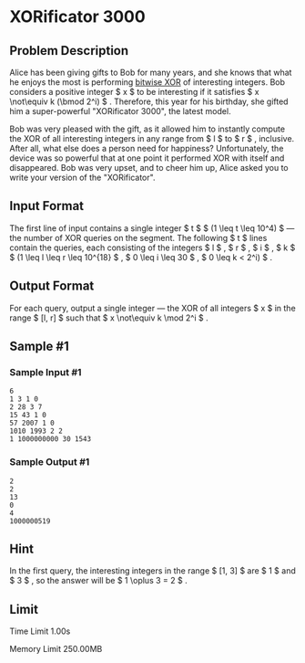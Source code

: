 # XORificator 3000

## Problem Description

Alice has been giving gifts to Bob for many years, and she knows that what he enjoys the most is performing [bitwise XOR](http://tiny.cc/xor_wiki_eng) of interesting integers. Bob considers a positive integer $ x $ to be interesting if it satisfies $ x \not\equiv k (\bmod 2^i) $ . Therefore, this year for his birthday, she gifted him a super-powerful "XORificator 3000", the latest model.

Bob was very pleased with the gift, as it allowed him to instantly compute the XOR of all interesting integers in any range from $ l $ to $ r $ , inclusive. After all, what else does a person need for happiness? Unfortunately, the device was so powerful that at one point it performed XOR with itself and disappeared. Bob was very upset, and to cheer him up, Alice asked you to write your version of the "XORificator".

## Input Format

The first line of input contains a single integer $ t $ $ (1 \leq t \leq 10^4) $ — the number of XOR queries on the segment. The following $ t $ lines contain the queries, each consisting of the integers $ l $ , $ r $ , $ i $ , $ k $ $ (1 \leq l \leq r \leq 10^{18} $ , $ 0 \leq i \leq 30 $ , $ 0 \leq k < 2^i) $ .

## Output Format

For each query, output a single integer — the XOR of all integers $ x $ in the range $ [l, r] $ such that $ x \not\equiv k \mod 2^i $ .

## Sample #1

### Sample Input #1

```
6
1 3 1 0
2 28 3 7
15 43 1 0
57 2007 1 0
1010 1993 2 2
1 1000000000 30 1543
```

### Sample Output #1

```
2
2
13
0
4
1000000519
```

## Hint

In the first query, the interesting integers in the range $ [1, 3] $ are $ 1 $ and $ 3 $ , so the answer will be $ 1 \oplus 3 = 2 $ .

## Limit



Time Limit
1.00s

Memory Limit
250.00MB